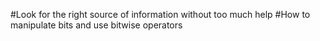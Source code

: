 #Look for the right source of information without too much help
#How to manipulate bits and use bitwise operators
